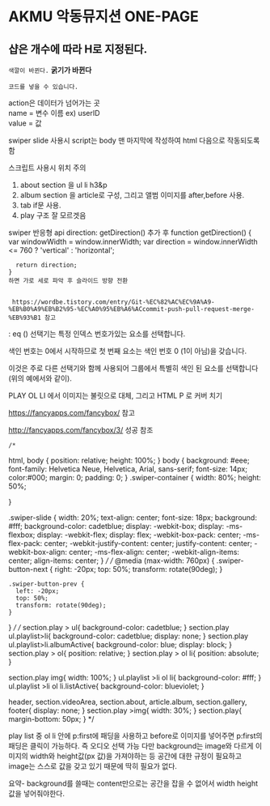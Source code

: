 
# AKMU 악동뮤지션 ONE-PAGE
## 샵은 개수에 따라 H로 지정된다.

``색깔이 바뀐다.``
__굵기가 바뀐다__

~~~
코드를 넣을 수 있습니다.
~~~

action은 데이터가 넘어가는 곳  
name = 변수 이름 ex) userID   
value = 값

swiper slide 사용시 script는 body 맨 마지막에 작성하여 html 다음으로 작동되도록 함
 
 스크립트 사용시 위치 주의
  

 1. about section 을 ul li h3&p
 2. album section 을 article로 구성, 그리고 앨범 이미지를 after,before 사용.
 3. tab if문 사용.
 4. play 구조 잘 모르겟음 

    
 swiper 반응형 api 
   direction: getDirection()
    추가 후
    function getDirection() {
      var windowWidth = window.innerWidth;
      var direction = window.innerWidth <= 760 ? 'vertical' : 'horizontal';

      return direction;
    }
    하면 가로 세로 파악 후 슬라이드 방향 전환


     https://wordbe.tistory.com/entry/Git-%EC%82%AC%EC%9A%A9-%EB%B0%A9%EB%B2%95-%EC%A0%95%EB%A6%ACcommit-push-pull-request-merge-%EB%93%B1 참고



 : eq () 선택기는 특정 인덱스 번호가있는 요소를 선택합니다.

 색인 번호는 0에서 시작하므로 첫 번째 요소는 색인 번호 0 (1이 아님)을 갖습니다.

 이것은 주로 다른 선택기와 함께 사용되어 그룹에서 특별히 색인 된 요소를 선택합니다 (위의 예에서와 같이).
 


  PLAY OL LI 에서 이미지는 불릿으로 대체, 그리고  HTML P 로 커버 치기 

  
   https://fancyapps.com/fancybox/ 참고

   http://fancyapps.com/fancybox/3/ 성공 참조






    /* 
html, body {
    position: relative;
    height: 100%;
  }
  body {
    background: #eee;
    font-family: Helvetica Neue, Helvetica, Arial, sans-serif;
    font-size: 14px;
    color:#000;
    margin: 0;
    padding: 0;
  }
  .swiper-container {
    width: 80%;
    height: 50%;
    
  }
  
  .swiper-slide {
    width: 20%;
    text-align: center;
    font-size: 18px;
    background: #fff;
    background-color: cadetblue;
    display: -webkit-box;
    display: -ms-flexbox;
    display: -webkit-flex;
    display: flex;
    -webkit-box-pack: center;
    -ms-flex-pack: center;
    -webkit-justify-content: center;
    justify-content: center;
    -webkit-box-align: center;
    -ms-flex-align: center;
    -webkit-align-items: center;
    align-items: center;
  } */
  /* @media (max-width: 760px) {
    .swiper-button-next {
      right: -20px;
      top: 50%;
      transform: rotate(90deg);
    }
  
    .swiper-button-prev {
      left: -20px;
      top: 50%;
      transform: rotate(90deg);
    }
  } */
/* 
section.play > ul{
    background-color: cadetblue;
}
section.play ul.playlist>li{
  background-color: cadetblue; display: none;
}
section.play ul.playlist>li.albumActive{
  background-color: blue; display: block;
}
section.play > ol{
    position: relative;
}
section.play > ol li{
    position: absolute;
}

section.play img{
  width: 100%;
}
ul.playlist >li ol li{
  background-color: #fff;
}
ul.playlist >li ol li.listActive{
  background-color: blueviolet;
}


header,
section.videoArea,
section.about,
article.album,
section.gallery,
footer{
  display: none;
}
section.play >img{
  width: 30%;
}
section.play{
  margin-bottom: 50px;
} */



 play list 중 ol li 안에 p:first에 패딩을 사용하고 before로 이미지를 넣어주면 p:first의 패딩은 클릭이 가능하다. 즉 오디오 선택 가능
다만 background는 image와 다르게 이미지의 width와 height값(px 값)을 가져야하는 등 공간에 대한 규정이 필요하고 image는 스스로 값을 갖고 있기 때문에 딱히 필요가 없다. 

 요약-
background를 쓸때는 content만으로는 공간을 잡을 수 없어서 width height값을 넣어줘야한다.
    